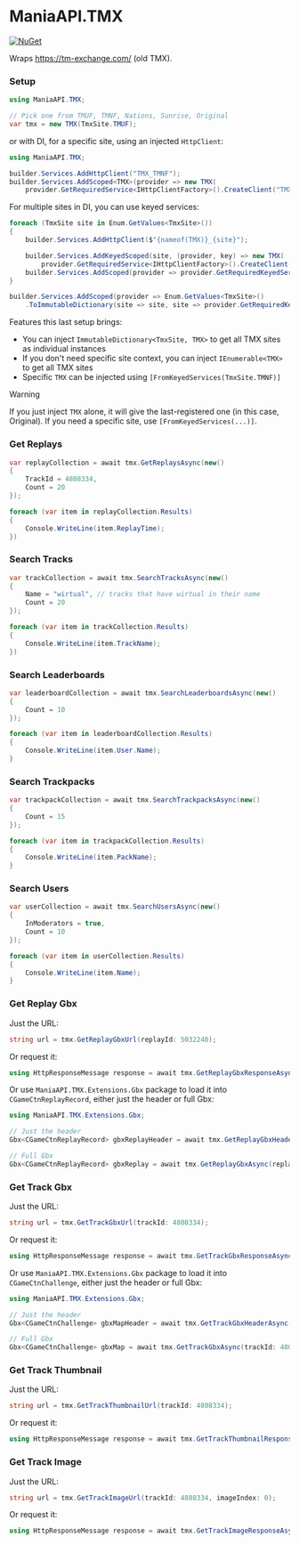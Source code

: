 # ManiaAPI.TMX

[![NuGet](https://img.shields.io/nuget/vpre/ManiaAPI.TMX?style=for-the-badge&logo=nuget)](https://www.nuget.org/packages/ManiaAPI.TMX/)

Wraps https://tm-exchange.com/ (old TMX).

### Setup

```cs
using ManiaAPI.TMX;

// Pick one from TMUF, TMNF, Nations, Sunrise, Original
var tmx = new TMX(TmxSite.TMUF);
```

or with DI, for a specific site, using an injected `HttpClient`:

```cs
using ManiaAPI.TMX;

builder.Services.AddHttpClient("TMX_TMNF");
builder.Services.AddScoped<TMX>(provider => new TMX(
    provider.GetRequiredService<IHttpClientFactory>().CreateClient("TMX_TMNF"), TmxSite.TMNF));
```

For multiple sites in DI, you can use keyed services:

```cs
foreach (TmxSite site in Enum.GetValues<TmxSite>())
{
    builder.Services.AddHttpClient($"{nameof(TMX)}_{site}");

    builder.Services.AddKeyedScoped(site, (provider, key) => new TMX(
        provider.GetRequiredService<IHttpClientFactory>().CreateClient($"{nameof(TMX)}_{key}"), site));
    builder.Services.AddScoped(provider => provider.GetRequiredKeyedService<TMX>(site));
}

builder.Services.AddScoped(provider => Enum.GetValues<TmxSite>()
    .ToImmutableDictionary(site => site, site => provider.GetRequiredKeyedService<TMX>(site)));
```

Features this last setup brings:

- You can inject `ImmutableDictionary<TmxSite, TMX>` to get all TMX sites as individual instances
- If you don't need specific site context, you can inject `IEnumerable<TMX>` to get all TMX sites
- Specific `TMX` can be injected using `[FromKeyedServices(TmxSite.TMNF)]`

> [!WARNING]
> If you just inject `TMX` alone, it will give the last-registered one (in this case, Original). If you need a specific site, use `[FromKeyedServices(...)]`.

### Get Replays

```cs
var replayCollection = await tmx.GetReplaysAsync(new()
{
    TrackId = 4808334,
    Count = 20
});

foreach (var item in replayCollection.Results)
{
    Console.WriteLine(item.ReplayTime);
})
```

### Search Tracks

```cs
var trackCollection = await tmx.SearchTracksAsync(new()
{
    Name = "wirtual", // tracks that have wirtual in their name
    Count = 20
});

foreach (var item in trackCollection.Results)
{
    Console.WriteLine(item.TrackName);
})
```

### Search Leaderboards

```cs
var leaderboardCollection = await tmx.SearchLeaderboardsAsync(new()
{
    Count = 10
});

foreach (var item in leaderboardCollection.Results)
{
    Console.WriteLine(item.User.Name);
}
```

### Search Trackpacks

```cs
var trackpackCollection = await tmx.SearchTrackpacksAsync(new()
{
    Count = 15
});

foreach (var item in trackpackCollection.Results)
{
    Console.WriteLine(item.PackName);
}
```

### Search Users

```cs
var userCollection = await tmx.SearchUsersAsync(new()
{
    InModerators = true,
    Count = 10
});

foreach (var item in userCollection.Results)
{
    Console.WriteLine(item.Name);
}
```

### Get Replay Gbx

Just the URL:

```cs
string url = tmx.GetReplayGbxUrl(replayId: 5032240);
```

Or request it:

```cs
using HttpResponseMessage response = await tmx.GetReplayGbxResponseAsync(replayId: 5032240);
```

Or use `ManiaAPI.TMX.Extensions.Gbx` package to load it into `CGameCtnReplayRecord`, either just the header or full Gbx:

```cs
using ManiaAPI.TMX.Extensions.Gbx;

// Just the header
Gbx<CGameCtnReplayRecord> gbxReplayHeader = await tmx.GetReplayGbxHeaderAsync(replayId: 5032240);

// Full Gbx
Gbx<CGameCtnReplayRecord> gbxReplay = await tmx.GetReplayGbxAsync(replayId: 5032240);
```

### Get Track Gbx

Just the URL:

```cs
string url = tmx.GetTrackGbxUrl(trackId: 4808334);
```

Or request it:

```cs
using HttpResponseMessage response = await tmx.GetTrackGbxResponseAsync(trackId: 4808334);
```

Or use `ManiaAPI.TMX.Extensions.Gbx` package to load it into `CGameCtnChallenge`, either just the header or full Gbx:

```cs
using ManiaAPI.TMX.Extensions.Gbx;

// Just the header
Gbx<CGameCtnChallenge> gbxMapHeader = await tmx.GetTrackGbxHeaderAsync(trackId: 4808334);

// Full Gbx
Gbx<CGameCtnChallenge> gbxMap = await tmx.GetTrackGbxAsync(trackId: 4808334);
```

### Get Track Thumbnail

Just the URL:

```cs
string url = tmx.GetTrackThumbnailUrl(trackId: 4808334);
```

Or request it:

```cs
using HttpResponseMessage response = await tmx.GetTrackThumbnailResponseAsync(trackId: 4808334);
```

### Get Track Image

Just the URL:

```cs
string url = tmx.GetTrackImageUrl(trackId: 4808334, imageIndex: 0);
```

Or request it:

```cs
using HttpResponseMessage response = await tmx.GetTrackImageResponseAsync(trackId: 4808334, imageIndex: 0);
```